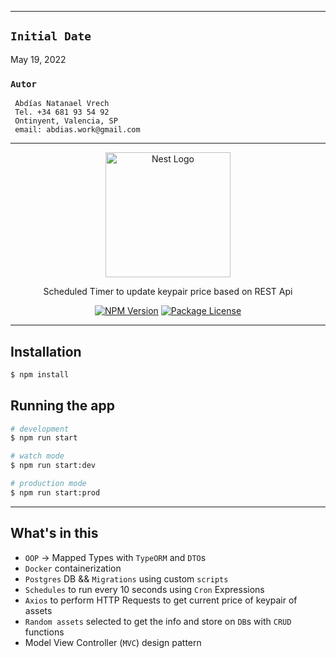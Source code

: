 ___
## **`Initial Date`**
 May 19, 2022
<br>

### **`Autor`**

     Abdías Natanael Vrech
     Tel. +34 681 93 54 92
     Ontinyent, Valencia, SP
     email: abdias.work@gmail.com
___
<p align="center">
  <a href="http://nestjs.com/" target="blank"><img src="https://nestjs.com/img/logo-small.svg" width="200" alt="Nest Logo" /></a>
</p>

[circleci-image]: https://img.shields.io/circleci/build/github/nestjs/nest/master?token=abc123def456
[circleci-url]: https://circleci.com/gh/nestjs/nest

<p align="center">Scheduled Timer to update keypair price based on REST Api</p>
    <p align="center">
<a href="https://www.npmjs.com/~nestjscore" target="_blank"><img src="https://img.shields.io/npm/v/@nestjs/core.svg" alt="NPM Version" /></a>
<a href="https://www.npmjs.com/~nestjscore" target="_blank"><img src="https://img.shields.io/npm/l/@nestjs/core.svg" alt="Package License" /></a>
</p>

___

## Installation

```bash
$ npm install
```

## Running the app

```bash
# development
$ npm run start

# watch mode
$ npm run start:dev

# production mode
$ npm run start:prod
```
___

## What's in this
- `OOP` → Mapped Types with `TypeORM` and `DTO`s
- `Docker` containerization
- `Postgres` DB && `Migrations` using custom `scripts`
- `Schedules` to run every 10 seconds using `Cron` Expressions
- `Axios` to perform HTTP Requests to get current price of keypair of assets
- `Random assets` selected to get the info and store on `DB`s with `CRUD` functions
- Model View Controller (`MVC`) design pattern